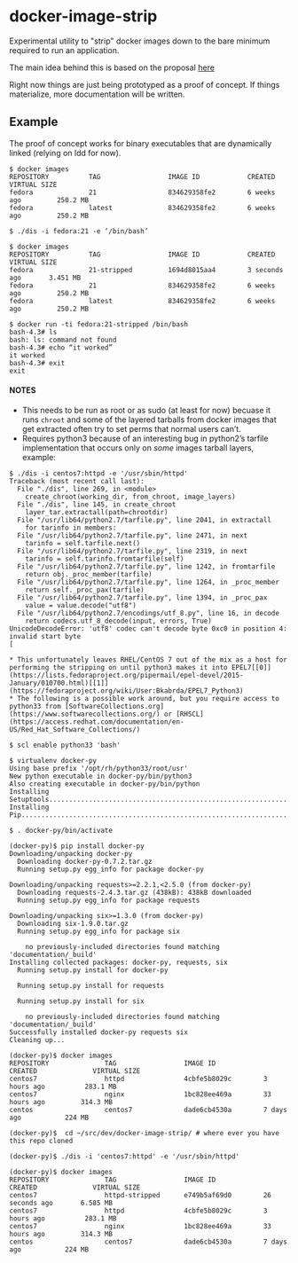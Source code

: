 docker-image-strip
==================
Experimental utility to "strip" docker images down to the bare minimum required to run an application.

The main idea behind this is based on the proposal [here](https://lists.projectatomic.io/projectatomic-archives/atomic-devel/2015-February/msg00016.html)

Right now things are just being prototyped as a proof of concept. If things materialize, more documentation will be written.

Example
-------
The proof of concept works for binary executables that are dynamically linked (relying on ldd for now).


```shell
$ docker images
REPOSITORY          TAG                 IMAGE ID            CREATED             VIRTUAL SIZE
fedora              21                  834629358fe2        6 weeks ago         250.2 MB
fedora              latest              834629358fe2        6 weeks ago         250.2 MB

$ ./dis -i fedora:21 -e ‘/bin/bash’

$ docker images
REPOSITORY          TAG                 IMAGE ID            CREATED             VIRTUAL SIZE
fedora              21-stripped         1694d8015aa4        3 seconds ago       3.451 MB
fedora              21                  834629358fe2        6 weeks ago         250.2 MB
fedora              latest              834629358fe2        6 weeks ago         250.2 MB

$ docker run -ti fedora:21-stripped /bin/bash
bash-4.3# ls
bash: ls: command not found
bash-4.3# echo “it worked”
it worked
bash-4.3# exit
exit

```

#### NOTES
  * This needs to be run as root or as sudo (at least for now) becuase it runs `chroot` and some of the layered tarballs from docker images that get extracted often try to set perms that normal users can’t.
  * Requires python3 because of an interesting bug in python2’s tarfile implementation that occurs only on *some* images tarball layers, example:
```
$ ./dis -i centos7:httpd -e '/usr/sbin/httpd'
Traceback (most recent call last):
  File "./dis", line 269, in <module>
    create_chroot(working_dir, from_chroot, image_layers)
  File "./dis", line 145, in create_chroot
    layer_tar.extractall(path=chrootdir)
  File "/usr/lib64/python2.7/tarfile.py", line 2041, in extractall
    for tarinfo in members:
  File "/usr/lib64/python2.7/tarfile.py", line 2471, in next
    tarinfo = self.tarfile.next()
  File "/usr/lib64/python2.7/tarfile.py", line 2319, in next
    tarinfo = self.tarinfo.fromtarfile(self)
  File "/usr/lib64/python2.7/tarfile.py", line 1242, in fromtarfile
    return obj._proc_member(tarfile)
  File "/usr/lib64/python2.7/tarfile.py", line 1264, in _proc_member
    return self._proc_pax(tarfile)
  File "/usr/lib64/python2.7/tarfile.py", line 1394, in _proc_pax
    value = value.decode("utf8")
  File "/usr/lib64/python2.7/encodings/utf_8.py", line 16, in decode
    return codecs.utf_8_decode(input, errors, True)
UnicodeDecodeError: 'utf8' codec can't decode byte 0xc0 in position 4: invalid start byte
[
```
    * This unfortunately leaves RHEL/CentOS 7 out of the mix as a host for performing the stripping on until python3 makes it into EPEL7[[0]](https://lists.fedoraproject.org/pipermail/epel-devel/2015-January/010700.html)[[1]](https://fedoraproject.org/wiki/User:Bkabrda/EPEL7_Python3)
    * The following is a possible work around, but you require access to python33 from [SoftwareCollections.org](https://www.softwarecollections.org/) or [RHSCL](https://access.redhat.com/documentation/en-US/Red_Hat_Software_Collections/)
```
$ scl enable python33 'bash'

$ virtualenv docker-py
Using base prefix '/opt/rh/python33/root/usr'
New python executable in docker-py/bin/python3
Also creating executable in docker-py/bin/python
Installing Setuptools..............................................................................................................................................................................................................................done.
Installing Pip.....................................................................................................................................................................................................................................................................................................................................done.

$ . docker-py/bin/activate

(docker-py)$ pip install docker-py
Downloading/unpacking docker-py
  Downloading docker-py-0.7.2.tar.gz
  Running setup.py egg_info for package docker-py

Downloading/unpacking requests>=2.2.1,<2.5.0 (from docker-py)
  Downloading requests-2.4.3.tar.gz (438kB): 438kB downloaded
  Running setup.py egg_info for package requests

Downloading/unpacking six>=1.3.0 (from docker-py)
  Downloading six-1.9.0.tar.gz
  Running setup.py egg_info for package six

    no previously-included directories found matching 'documentation/_build'
Installing collected packages: docker-py, requests, six
  Running setup.py install for docker-py

  Running setup.py install for requests

  Running setup.py install for six

    no previously-included directories found matching 'documentation/_build'
Successfully installed docker-py requests six
Cleaning up...

(docker-py)$ docker images
REPOSITORY              TAG                 IMAGE ID            CREATED              VIRTUAL SIZE
centos7                 httpd               4cbfe5b8029c        3 hours ago          283.1 MB
centos7                 nginx               1bc828ee469a        33 hours ago         314.3 MB
centos                  centos7             dade6cb4530a        7 days ago           224 MB

(docker-py)$  cd ~/src/dev/docker-image-strip/ # where ever you have this repo cloned

(docker-py)$ ./dis -i 'centos7:httpd' -e '/usr/sbin/httpd'

(docker-py)$ docker images
REPOSITORY              TAG                 IMAGE ID            CREATED              VIRTUAL SIZE
centos7                 httpd-stripped      e749b5af69d0        26 seconds ago       6.585 MB
centos7                 httpd               4cbfe5b8029c        3 hours ago          283.1 MB
centos7                 nginx               1bc828ee469a        33 hours ago         314.3 MB
centos                  centos7             dade6cb4530a        7 days ago           224 MB
```
